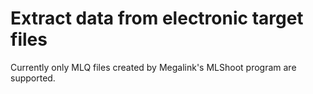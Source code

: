 # Extract data from electronic target files

Currently only MLQ files created by Megalink's MLShoot program are supported.
